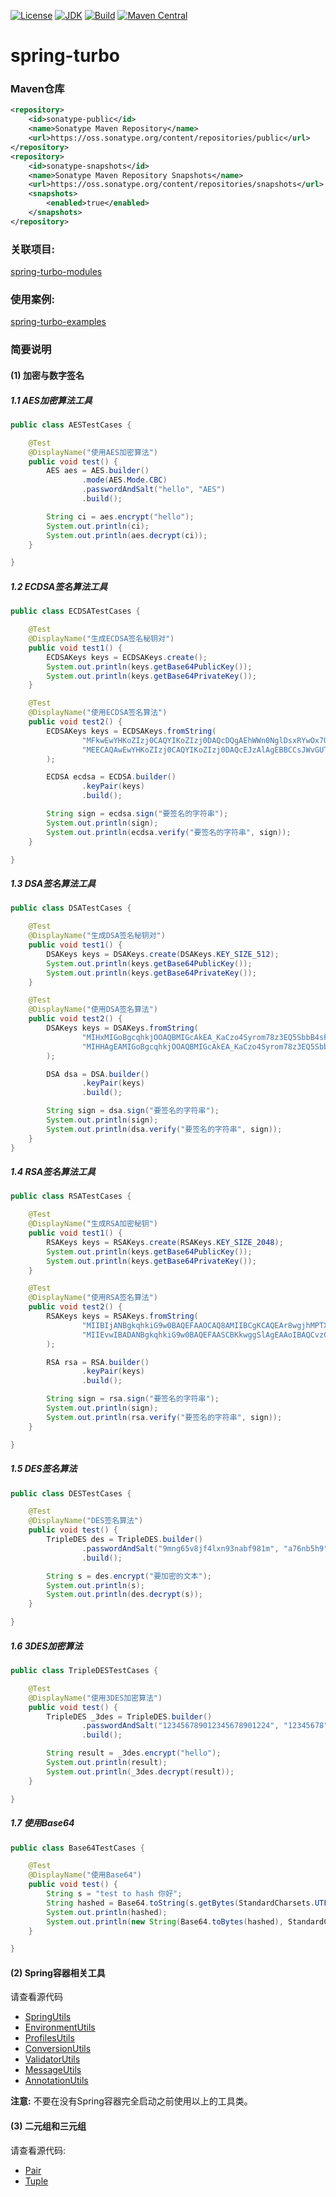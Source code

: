 [![License](http://img.shields.io/badge/License-Apache_2-red.svg?style=flat)](http://www.apache.org/licenses/LICENSE-2.0)
[![JDK](http://img.shields.io/badge/JDK-v8.0-yellow.svg)](http://www.oracle.com/technetwork/java/javase/downloads/index.html)
[![Build](http://img.shields.io/badge/Build-Maven_2-green.svg)](https://maven.apache.org/)
[![Maven Central](https://img.shields.io/maven-central/v/com.github.yingzhuo/spring-turbo.svg?label=Maven%20Central)](https://search.maven.org/search?q=g:%22com.github.yingzhuo%22%20AND%20a:%22spring-turbo%22)

# spring-turbo

### Maven仓库

```xml
<repository>
    <id>sonatype-public</id>
    <name>Sonatype Maven Repository</name>
    <url>https://oss.sonatype.org/content/repositories/public</url>
</repository>
<repository>
    <id>sonatype-snapshots</id>
    <name>Sonatype Maven Repository Snapshots</name>
    <url>https://oss.sonatype.org/content/repositories/snapshots</url>
    <snapshots>
        <enabled>true</enabled>
    </snapshots>
</repository>
```

### 关联项目:

[spring-turbo-modules](https://github.com/yingzhuo/spring-turbo-modules)

### 使用案例:

[spring-turbo-examples](https://github.com/yingzhuo/spring-turbo-examples)

### 简要说明

#### (1) 加密与数字签名

##### 1.1 AES加密算法工具

```java
public class AESTestCases {

    @Test
    @DisplayName("使用AES加密算法")
    public void test() {
        AES aes = AES.builder()
                .mode(AES.Mode.CBC)
                .passwordAndSalt("hello", "AES")
                .build();

        String ci = aes.encrypt("hello");
        System.out.println(ci);
        System.out.println(aes.decrypt(ci));
    }

}
```

##### 1.2 ECDSA签名算法工具

```java
public class ECDSATestCases {

    @Test
    @DisplayName("生成ECDSA签名秘钥对")
    public void test1() {
        ECDSAKeys keys = ECDSAKeys.create();
        System.out.println(keys.getBase64PublicKey());
        System.out.println(keys.getBase64PrivateKey());
    }

    @Test
    @DisplayName("使用ECDSA签名算法")
    public void test2() {
        ECDSAKeys keys = ECDSAKeys.fromString(
                "MFkwEwYHKoZIzj0CAQYIKoZIzj0DAQcDQgAEhWWn0NglDsxRYwOx7OGTUoZEpJ9Zyz3Ex-rIUXG1J4CdxjyGXyz3VowDY2tRx62E1qk32Iw6ZwtcHFpqUjskOQ==",
                "MEECAQAwEwYHKoZIzj0CAQYIKoZIzj0DAQcEJzAlAgEBBCCsJWvGUTErvJOYxJZZooeOiEbhbqYeyXTRjqNeczb5Yg=="
        );

        ECDSA ecdsa = ECDSA.builder()
                .keyPair(keys)
                .build();

        String sign = ecdsa.sign("要签名的字符串");
        System.out.println(sign);
        System.out.println(ecdsa.verify("要签名的字符串", sign));
    }

}
```

##### 1.3 DSA签名算法工具

```java
public class DSATestCases {

    @Test
    @DisplayName("生成DSA签名秘钥对")
    public void test1() {
        DSAKeys keys = DSAKeys.create(DSAKeys.KEY_SIZE_512);
        System.out.println(keys.getBase64PublicKey());
        System.out.println(keys.getBase64PrivateKey());
    }

    @Test
    @DisplayName("使用DSA签名算法")
    public void test2() {
        DSAKeys keys = DSAKeys.fromString(
                "MIHxMIGoBgcqhkjOOAQBMIGcAkEA_KaCzo4Syrom78z3EQ5SbbB4sF7ey80etKII864WF64B81uRpH5t9jQTxeEu0ImbzRMqzVDZkVG9xD7nN1kuFwIVAJYu3cw2nLqOuyYO5rahJtk0bjjFAkBnhHGyepz0TukaScUUfbGpqvJE8FpDTWSGkx0tFCcbnjUDC3H9c9oXkGmzLik1Yw4cIGI1TQ2iCmxBblC-eUykA0QAAkEAkVYxw2HgLkF6U6p0tIWqG_m-dnSlCe1buNi1fF6myw-cb9Yh9zeFEYVDyap__O_Ha9nZ9gMSOJWVBIl0ZD0Tlw==",
                "MIHHAgEAMIGoBgcqhkjOOAQBMIGcAkEA_KaCzo4Syrom78z3EQ5SbbB4sF7ey80etKII864WF64B81uRpH5t9jQTxeEu0ImbzRMqzVDZkVG9xD7nN1kuFwIVAJYu3cw2nLqOuyYO5rahJtk0bjjFAkBnhHGyepz0TukaScUUfbGpqvJE8FpDTWSGkx0tFCcbnjUDC3H9c9oXkGmzLik1Yw4cIGI1TQ2iCmxBblC-eUykBBcCFQCIpwIhH8FcPo_0fXGVHn127xB-cw=="
        );

        DSA dsa = DSA.builder()
                .keyPair(keys)
                .build();

        String sign = dsa.sign("要签名的字符串");
        System.out.println(sign);
        System.out.println(dsa.verify("要签名的字符串", sign));
    }
}
```

##### 1.4 RSA签名算法工具

```java
public class RSATestCases {

    @Test
    @DisplayName("生成RSA加密秘钥")
    public void test1() {
        RSAKeys keys = RSAKeys.create(RSAKeys.KEY_SIZE_2048);
        System.out.println(keys.getBase64PublicKey());
        System.out.println(keys.getBase64PrivateKey());
    }

    @Test
    @DisplayName("使用RSA签名算法")
    public void test2() {
        RSAKeys keys = RSAKeys.fromString(
                "MIIBIjANBgkqhkiG9w0BAQEFAAOCAQ8AMIIBCgKCAQEAr8wgjhMPTXZNx07DrCl2KbF5QEdbwcBOC2wwGNi98FKYUw3HzsvoJVZhY041-rrcBM50mnSyv59NVqsJeX4D9dcVr9f3yDv6vWMNINWqy_g4oyx36KwQvQZHuuTbxBXIvF0etBAgmmRh8lqQ_glFKnYY5C0hH-oE1kQYDFexaEizLwRK4-lGqQxz2PfW9MieMS7Y1O903izmbi4-amVW-0jtY6rH3C4gfDmwlQlc-Y2sc6WGQ5xD5qzGRal4cwqEuwnUFqo-jBFrUIifqKztBMSkDfnwMA2bBKdnTrcO40HFLwxnT0Ab9hHMEWDWjQ8WACJ3gv-28_wiUp6IwoCboQIDAQAB",
                "MIIEvwIBADANBgkqhkiG9w0BAQEFAASCBKkwggSlAgEAAoIBAQCvzCCOEw9Ndk3HTsOsKXYpsXlAR1vBwE4LbDAY2L3wUphTDcfOy-glVmFjTjX6utwEznSadLK_n01Wqwl5fgP11xWv1_fIO_q9Yw0g1arL-DijLHforBC9Bke65NvEFci8XR60ECCaZGHyWpD-CUUqdhjkLSEf6gTWRBgMV7FoSLMvBErj6UapDHPY99b0yJ4xLtjU73TeLOZuLj5qZVb7SO1jqsfcLiB8ObCVCVz5jaxzpYZDnEPmrMZFqXhzCoS7CdQWqj6MEWtQiJ-orO0ExKQN-fAwDZsEp2dOtw7jQcUvDGdPQBv2EcwRYNaNDxYAIneC_7bz_CJSnojCgJuhAgMBAAECggEAUvITYjWoALqTFDkbpf2iHSX5udRxfMeJi2Yug2qwo9W0vWtBHVekXwmUxdA_M-A6s6Hd7oqlVDiLuxrUS5ijsbkcKG3UIYv7UKSNqzJldfvWbVcr9IJLG4T9DzewYaKNpiKhu__oAjDe7gTBaLtjARfbwr1wZah7Q8W5OwmdUUBAkLalXalX1PFOKNPv98xERDVMGMl52Hr6bBsMVtBKpSMgNsByUI2bfX_PFeZq51IeKBH6RNd1OmelQX1k5pMCtSPE2w3pPlzkQ63A8RyCmad0-8pth7DaSrIHwLDMKIfXKTWPgDe4_ZOyuXpDJSkR_3HytcOtG87HRV6zv2CAKQKBgQD-qjzVD60wMiLQsw3l8xUrh8qGEop3Opdg4GQO8jjc4d8wZddhgoz3CJ4cXQUFpQBN-UqaP_yuxVW3CD6b8LrGwxNRNt1Dz6jKueAc1NTuZHaK7NDuI4WzSLQKp9yKx-g0c6EGBsQv5SA5WZbjN1h73DLTS2TzTbzr1if3M4O5ZwKBgQCwuAxwenPXjyCVXvRh_8t9QTbA82R9ImSzrMYXi2iejDXJB7BSUs7xoElU4z7EVRcVo4AKrCJfOB3J-CJePVUc3CzN5Ah8VN8oycWhjTZ1jzeKikHiKFyB5BWEVbdB6hLqczi1EUDzKKHUC5RlwQGIeAzU4gfbNyUkVm4dZ611twKBgQDJZO--vysDVmLaEQAIvfgb-MNczATczWUxo8L9XulBJQ9QQvnVj1zTb-k6HQX_tMFM6Lzqx3eY704d9VMuF25eCZ-ZNn49RlgCGoT1yAqsjJ6Ct01zRnxRkElxs9Zhmj40XM0W6vrztYuKTyNYhUhgi39WQeWP1AZ3q2DnycF-OQKBgQCbHsNUjDhZM_qfAz2zNCyz4uWkE0HXEbShfvxXOHj6Cws_Ti9449VhhZg5GkxDXImp5d4EADsfqAuF-Ph6Do5CigYOKKdGM927WPnQqDrwkGlpg5j3YwRoxAQbKH53LneyMrfJQL7pcnYywoNdmkC1QOPKjinlRA-nSPLZfuNlGwKBgQCRWabMxB6ZmA5WTDxKMxqyqAzcXaPLHS6pEpCCEsI6sJs7mNMurhDndNqNhK602WYdxmrUDKYo0eRprJtYph6Jt1V4LOAkhj_5Bg5wq5ZSUpjv1Oc__XtFESLiwPBAeClBl-VC9hxzt1WL5JhcRVoZzXyBkpoWdUUrs316ga5eQg=="
        );

        RSA rsa = RSA.builder()
                .keyPair(keys)
                .build();

        String sign = rsa.sign("要签名的字符串");
        System.out.println(sign);
        System.out.println(rsa.verify("要签名的字符串", sign));
    }

}
```

##### 1.5 DES签名算法

```java
public class DESTestCases {

    @Test
    @DisplayName("DES签名算法")
    public void test() {
        TripleDES des = TripleDES.builder()
                .passwordAndSalt("9mng65v8jf4lxn93nabf981m", "a76nb5h9")
                .build();

        String s = des.encrypt("要加密的文本");
        System.out.println(s);
        System.out.println(des.decrypt(s));
    }

}
```

##### 1.6 3DES加密算法

```java
public class TripleDESTestCases {

    @Test
    @DisplayName("使用3DES加密算法")
    public void test() {
        TripleDES _3des = TripleDES.builder()
                .passwordAndSalt("123456789012345678901224", "12345678")
                .build();

        String result = _3des.encrypt("hello");
        System.out.println(result);
        System.out.println(_3des.decrypt(result));
    }

}
```

##### 1.7 使用Base64

```java
public class Base64TestCases {

    @Test
    @DisplayName("使用Base64")
    public void test() {
        String s = "test to hash 你好";
        String hashed = Base64.toString(s.getBytes(StandardCharsets.UTF_8));
        System.out.println(hashed);
        System.out.println(new String(Base64.toBytes(hashed), StandardCharsets.UTF_8));
    }

}
```

#### (2) Spring容器相关工具

请查看源代码

* [SpringUtils](src/main/java/spring/turbo/core/SpringUtils.java)
* [EnvironmentUtils](src/main/java/spring/turbo/core/EnvironmentUtils.java)
* [ProfilesUtils](src/main/java/spring/turbo/core/ProfilesUtils.java)
* [ConversionUtils](src/main/java/spring/turbo/core/ConversionUtils.java)
* [ValidatorUtils](src/main/java/spring/turbo/core/ValidatorUtils.java)
* [MessageUtils](src/main/java/spring/turbo/core/MessageUtils.java)
* [AnnotationUtils](src/main/java/spring/turbo/core/AnnotationUtils.java)

**注意:** 不要在没有Spring容器完全启动之前使用以上的工具类。

#### (3) 二元组和三元组

请查看源代码:

* [Pair](src/main/java/spring/turbo/bean/Pair.java)
* [Tuple](src/main/java/spring/turbo/bean/Tuple.java)

